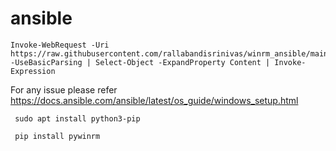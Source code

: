 # ansible

```
Invoke-WebRequest -Uri https://raw.githubusercontent.com/rallabandisrinivas/winrm_ansible/main/README.md -UseBasicParsing | Select-Object -ExpandProperty Content | Invoke-Expression
```
For any issue please refer
https://docs.ansible.com/ansible/latest/os_guide/windows_setup.html

```
 sudo apt install python3-pip
```

```
 pip install pywinrm
```

